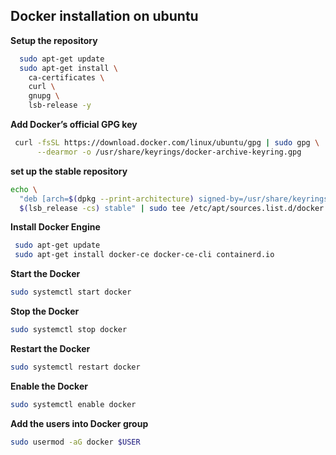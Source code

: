 ## Docker installation on ubuntu

**Setup the repository**

```bash
  sudo apt-get update
  sudo apt-get install \
    ca-certificates \
    curl \
    gnupg \
    lsb-release -y
```
**Add Docker’s official GPG key**

```bash
 curl -fsSL https://download.docker.com/linux/ubuntu/gpg | sudo gpg \
      --dearmor -o /usr/share/keyrings/docker-archive-keyring.gpg
```
**set up the stable repository**

```bash
echo \
  "deb [arch=$(dpkg --print-architecture) signed-by=/usr/share/keyrings/docker-archive-keyring.gpg] https://download.docker.com/linux/ubuntu \
  $(lsb_release -cs) stable" | sudo tee /etc/apt/sources.list.d/docker.list > /dev/null
```

**Install Docker Engine**

```bash
 sudo apt-get update
 sudo apt-get install docker-ce docker-ce-cli containerd.io
```

**Start the Docker**

```bash
sudo systemctl start docker
```

**Stop the Docker**

```bash
sudo systemctl stop docker
```

**Restart the Docker**

```bash
sudo systemctl restart docker
```

**Enable the Docker**
```bash
sudo systemctl enable docker
```
**Add the users into Docker group**

```bash
sudo usermod -aG docker $USER
```

